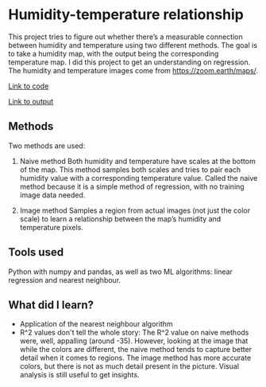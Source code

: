 # Humidity-temperature relationship

This project tries to figure out whether there’s a measurable connection between humidity and temperature using two different methods. The goal is to take a humidity map, with the output being the corresponding temperature map. I did this project to get an understanding on regression. The humidity and temperature images come from https://zoom.earth/maps/.

[Link to code](./main.py)

[Link to output](./Output)

## Methods
Two methods are used:

1. Naive method
   Both humidity and temperature have scales at the bottom of the map. This method samples both scales and tries to pair each humidity value with a corresponding temperature value. Called the naive method because it is a simple method of regression, with no training image data needed.

2. Image method
   Samples a region from actual images (not just the color scale) to learn a relationship between the map’s humidity and temperature pixels.

## Tools used
Python with numpy and pandas, as well as two ML algorithms: linear regression and nearest neighbour.

## What did I learn?
- Application of the nearest neighbour algorithm
- R^2 values don't tell the whole story: The R^2 value on naive methods were, well, appalling (around -35). However, looking at the image that while the colors are different, the naive method tends to capture better detail when it comes to regions. The image method has more accurate colors, but there is not as much detail present in the picture. Visual analysis is still useful to get insights. 
